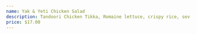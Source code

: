 ```yaml
---
name: Yak & Yeti Chicken Salad
description: Tandoori Chicken Tikka, Romaine lettuce, crispy rice, sev, nuts, homemade paneer, cilantro, with Himalayan chili honey vinaigrette dressing.
price: $17.00
---
```

